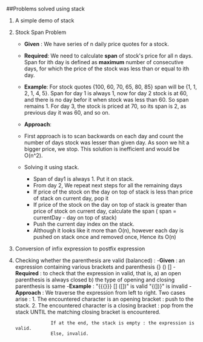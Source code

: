 ##Problems solved using stack
1. A simple demo of stack
2. Stock Span Problem
    - **Given** : We have series of n daily price quotes for a stock. 
    - **Required**: We need to calculate **span** of stock's price for all n days.
              Span for ith day is defined as **maximum** number of consecutive days,
              for which the price of the stock was less than or equal to ith day.
    - **Example**: For stock quotes {100, 60, 70, 65, 80, 85} span will be {1, 1, 2, 1, 4, 5}.
             Span for day 1 is always 1, now for day 2 stock is at 60, and there is no day befor it when stock was less than 60.
             So span remains 1. For day 3, the stock is priced at 70, so its span is 2, as previous day it was 60, and so on.
    - **Approach**:

    -   First approach is to scan backwards on each day and count the number of days stock was lesser than given day.
            As soon we hit a bigger price, we stop. This solution is inefficient and would be O(n^2).
                
    -   Solving it using stack.
        *   Span of day1 is always 1. Put it on stack.
        *   From day 2, We repeat next steps for all the remaining days
        *   If price of the stock on the day on top of stack is less than price of stack on current day, pop it
        *   If price of the stock on the day on top of stack is greater than price of stock on current day, calculate the span ( span = currentDay - day on top of stack)
        *   Push the current day index on the stack.
        *   Although it looks like it more than O(n), however each day is pushed on stack once and removed once, 
                        Hence its O(n)
3. Conversion of infix expression to postfix expression 
4. Checking whether the parenthesis are valid (balanced) : 
    -**Given** : an expression containing various brackets and parenthesis {} () [] 
    -**Required** : to check that the expression in valid, that is, 
                                        a) an open parenthesis is always closed
                                        b) the type of opening and closing parenthesis is same
    -**Example** : "{{{}}} [] ([])" is valid 
                   "{(])}" is invalid 
    -**Approach** : We traverse the expression from left to right. Two cases arise : 
                    1. The encountered character is an opening bracket :
                        push to the stack.
                    2. The encountered character is a closing bracket : 
                        pop from the stack UNTIL the matching closing bracket is encountered. 
                        
                    If at the end, the stack is empty : the expression is valid. 
                    Else, invalid. 
        
